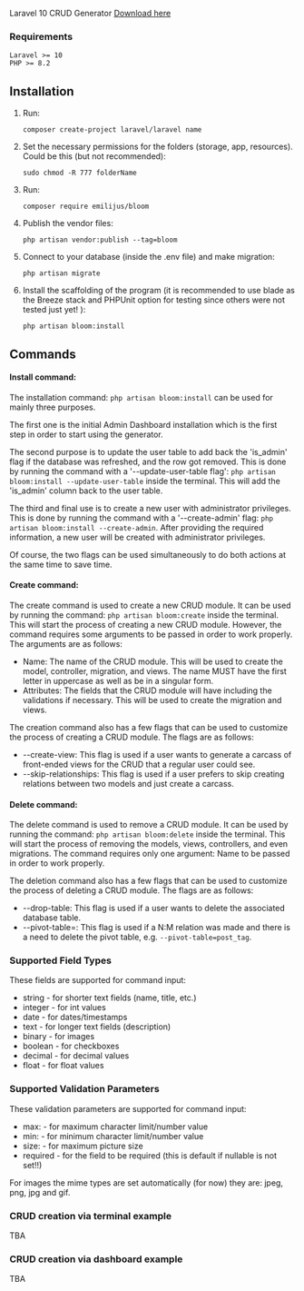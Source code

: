 
Laravel 10 CRUD Generator
<a href="https://packagist.org/packages/emilijus/bloom">Download here </a>
### Requirements
    Laravel >= 10
    PHP >= 8.2

## Installation

1. Run:
    ```
    composer create-project laravel/laravel name
    ```

2. Set the necessary permissions for the folders (storage, app, resources). Could be this (but not recommended):
    ```
    sudo chmod -R 777 folderName
    ```

3. Run:
    ```
    composer require emilijus/bloom
    ```

4. Publish the vendor files:
    ```
    php artisan vendor:publish --tag=bloom
    ```
  

5. Connect to your database (inside the .env file) and make migration:
    ```
    php artisan migrate
    ```
6. Install the scaffolding of the program (it is recommended to use blade as the Breeze stack and PHPUnit option for testing since others were not tested just yet! ):
    ```
    php artisan bloom:install
    ```
    
## Commands

#### Install command:

The installation command: ```php artisan bloom:install``` can be used for mainly three purposes. 

The first one is the initial Admin Dashboard installation which is the first step in order to start using the generator. 

The second purpose is to update the user table to add back the 'is_admin' flag if the database was refreshed, and the row got removed. This is done by running the command with a '--update-user-table flag': ```php artisan bloom:install --update-user-table``` inside the terminal. This will add the 'is_admin' column back to the user table.

The third and final use is to create a new user with administrator privileges. This is done by running the command with a '--create-admin' flag: ```php artisan bloom:install --create-admin```. After providing the required information, a new user will be created with administrator privileges.

Of course, the two flags can be used simultaneously to do both actions at the same time to save time.

#### Create command:

The create command is used to create a new CRUD module. It can be used by running the command: ```php artisan bloom:create``` inside the terminal. This will start the process of creating a new CRUD module. However, the command requires some arguments to be passed in order to work properly. The arguments are as follows:

* Name: The name of the CRUD module. This will be used to create the model, controller, migration, and views. The name MUST have the first letter in uppercase as well as be in a singular form.
* Attributes: The fields that the CRUD module will have including the validations if necessary. This will be used to create the migration and views.

The creation command also has a few flags that can be used to customize the process of creating a CRUD module. The flags are as follows:

* --create-view: This flag is used if a user wants to generate a carcass of front-ended views for the CRUD that a regular user could see.
* --skip-relationships: This flag is used if a user prefers to skip creating relations between two models and just create a carcass.

#### Delete command:

The delete command is used to remove a CRUD module. It can be used by running the command: ```php artisan bloom:delete``` inside the terminal. This will start the process of removing the models, views, controllers, and even migrations. The command requires only one argument: Name to be passed in order to work properly.

The deletion command also has a few flags that can be used to customize the process of deleting a CRUD module. The flags are as follows:

* --drop-table: This flag is used if a user wants to delete the associated database table.
* --pivot-table=: This flag is used if a N:M relation was made and there is a need to delete the pivot table, e.g. ```--pivot-table=post_tag```.

### Supported Field Types

These fields are supported for command input:

* string - for shorter text fields (name, title, etc.)
* integer - for int values
* date - for dates/timestamps
* text - for longer text fields (description)
* binary - for images
* boolean - for checkboxes
* decimal - for decimal values
* float - for float values

### Supported Validation Parameters

These validation parameters are supported for command input:

* max: - for maximum character limit/number value
* min: - for minimum character limit/number value
* size: - for maximum picture size
* required - for the field to be required (this is default if nullable is not set!!)

For images the mime types are set automatically (for now) they are: jpeg, png, jpg and gif.

### CRUD creation via terminal example
TBA

### CRUD creation via dashboard example
TBA
